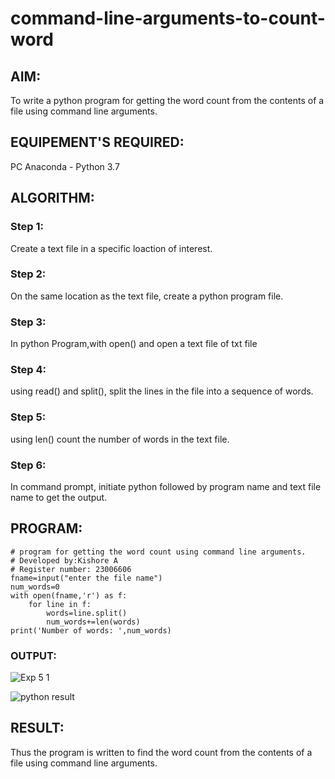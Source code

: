 # command-line-arguments-to-count-word
## AIM:
To write a python program for getting the word count from the contents of a file using command line arguments.
## EQUIPEMENT'S REQUIRED: 
PC
Anaconda - Python 3.7
## ALGORITHM: 
### Step 1:
Create a text file in a specific loaction of interest.

### Step 2: 
On the same location as the text file, create a python program file. 

### Step 3: 
In python Program,with open() and open a text file of txt file

### Step 4:  
using read() and split(), split the lines in the file into a sequence of words.

### Step 5: 
using len() count the number of words in the text file.

### Step 6: 
In command prompt, initiate python followed by program name and text file name to get the output.

## PROGRAM:
```
# program for getting the word count using command line arguments.
# Developed by:Kishore A
# Register number: 23006606
fname=input("enter the file name")
num_words=0
with open(fname,'r') as f:
    for line in f:
        words=line.split()
        num_words+=len(words)
print('Number of words: ',num_words)        
```
### OUTPUT:
![Exp 5 1](https://github.com/Muthu-Kumaran-M/command-line-arguments-to-count-word/assets/144979439/a2758bc3-3a74-421a-9431-500ed2176981)

![python result](https://github.com/Muthu-Kumaran-M/command-line-arguments-to-count-word/assets/144979439/f4dd4e04-e2fe-441e-9779-2e34b6807abd)


## RESULT:
Thus the program is written to find the word count from the contents of a file using command line arguments.
